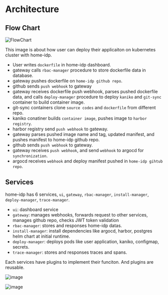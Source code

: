 # Architecture

## Flow Chart

![FlowChart](https://home-idp-choigonyok.s3.ap-northeast-2.amazonaws.com/1+(1).png)

This image is about how user can deploy their applicaiton on kubernetes cluster with home-idp.

* User writes `dockerfile` in home-idp dashboard.
* gateway calls `rbac-manager` procedure to store dockerfile data in database.
* gateway pushes dockerfile on `home-idp github repo`.
* github sends `push webhook` to gateway
* gateway receives dockerfile push webhook, parses pushed dockerfile data, and calls `deploy-manager` procedure to deploy `kaniko` and `git-sync` container to build container image.
* git-sync containers clone `source codes` and `dockerfile` from different repo.
* kaniko conatiner builds `container image`, pushes image to `harbor registry`.
* harbor registry send `push webhook` to gateway.
* gateway parses pushed image name and tag, updated manifest, and pushes manifest to home-idp github repo.
* github sends `push webhook` to gateway.
* gateway receives `push webhook`, and send `webhook` to argocd for `synchronization`.
* argocd receives `webhook` and deploy manifest pushed in `home-idp gihtub repo`.

## Services

home-idp has 6 services, `ui`, `gateway`, `rbac-manager`, `install-manager`, `deploy-manager`, `trace-manager`.

* `ui`: dashboard service
* `gateway`: manages webhooks, forwards request to other services, manages github repo, checks JWT token validation
* `rbac-manager`: stores and responses home-idp datas.
* `install-manager`: install dependencies like argocd, harbor, postgres helm chart at initial runtime.
* `deploy-manager`: deploys pods like user application, kaniko, configmap, secrets.
* `trace-manager`: stores and responses traces and spans.

Each services have plugins to implement their funciton. And plugins are reusable.

![image](https://github.com/user-attachments/assets/fae64e40-054d-4292-b2ce-d9aa0d1f89a0)

![image](https://github.com/user-attachments/assets/20129215-0127-41e0-a3d8-a3a4c5214581)
